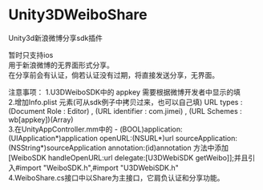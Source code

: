 Unity3DWeiboShare
=================

Unity3d新浪微博分享sdk插件<br>

暂时只支持ios<br>
用于新浪微博的无界面形式分享。<br>
在分享前会有认证，倘若认证没有过期，将直接发送分享，无界面。<br>

注意事项：
1.U3DWeiboSDK中的 appkey 需要根据微博开发者中显示的填<br>
2.增加Info.plist 元素(可从sdk例子中拷贝过来，也可以自己填) URL types : (Document Role : Editor) , (URL identifier : com.jimei) , (URL Schemes : wb[appkey])(Array) <br>
3.在UnityAppController.mm中的 - (BOOL)application:(UIApplication*)application openURL:(NSURL*)url sourceApplication:(NSString*)sourceApplication annotation:(id)annotation
方法中添加[WeiboSDK handleOpenURL:url delegate:[U3DWebiSDK getWeibo]];并且引入#import "WeiboSDK.h",#import "U3DWebiSDK.h"<br>
4.WeiboShare.cs接口中以Share为主接口，它肩负认证和分享功能。<br>